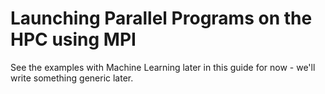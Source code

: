 # Launching Parallel Programs on the HPC using MPI
See the examples with Machine Learning later in this guide for now - we'll write something generic later.
